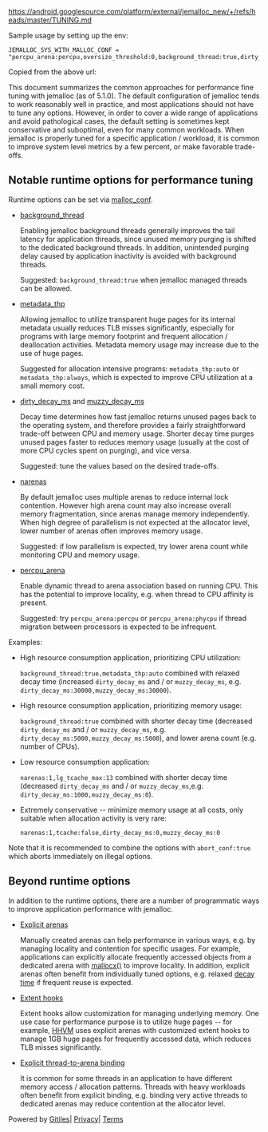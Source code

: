 https://android.googlesource.com/platform/external/jemalloc_new/+/refs/heads/master/TUNING.md

Sample usage by setting up the env:
```
JEMALLOC_SYS_WITH_MALLOC_CONF = "percpu_arena:percpu,oversize_threshold:0,background_thread:true,dirty_decay_ms:5000,muzzy_decay_ms:5000"
```



Copied from the above url:


This document summarizes the common approaches for performance fine tuning with jemalloc (as of 5.1.0). The default configuration of jemalloc tends to work reasonably well in practice, and most applications should not have to tune any options. However, in order to cover a wide range of applications and avoid pathological cases, the default setting is sometimes kept conservative and suboptimal, even for many common workloads. When jemalloc is properly tuned for a specific application / workload, it is common to improve system level metrics by a few percent, or make favorable trade-offs.

## Notable runtime options for performance tuning

Runtime options can be set via [malloc_conf](http://jemalloc.net/jemalloc.3.html#tuning).

- [background_thread](http://jemalloc.net/jemalloc.3.html#background_thread)

  Enabling jemalloc background threads generally improves the tail latency for application threads, since unused memory purging is shifted to the dedicated background threads. In addition, unintended purging delay caused by application inactivity is avoided with background threads.

  Suggested: `background_thread:true` when jemalloc managed threads can be allowed.

- [metadata_thp](http://jemalloc.net/jemalloc.3.html#opt.metadata_thp)

  Allowing jemalloc to utilize transparent huge pages for its internal metadata usually reduces TLB misses significantly, especially for programs with large memory footprint and frequent allocation / deallocation activities. Metadata memory usage may increase due to the use of huge pages.

  Suggested for allocation intensive programs: `metadata_thp:auto` or `metadata_thp:always`, which is expected to improve CPU utilization at a small memory cost.

- [dirty_decay_ms](http://jemalloc.net/jemalloc.3.html#opt.dirty_decay_ms) and [muzzy_decay_ms](http://jemalloc.net/jemalloc.3.html#opt.muzzy_decay_ms)

  Decay time determines how fast jemalloc returns unused pages back to the operating system, and therefore provides a fairly straightforward trade-off between CPU and memory usage. Shorter decay time purges unused pages faster to reduces memory usage (usually at the cost of more CPU cycles spent on purging), and vice versa.

  Suggested: tune the values based on the desired trade-offs.

- [narenas](http://jemalloc.net/jemalloc.3.html#opt.narenas)

  By default jemalloc uses multiple arenas to reduce internal lock contention. However high arena count may also increase overall memory fragmentation, since arenas manage memory independently. When high degree of parallelism is not expected at the allocator level, lower number of arenas often improves memory usage.

  Suggested: if low parallelism is expected, try lower arena count while monitoring CPU and memory usage.

- [percpu_arena](http://jemalloc.net/jemalloc.3.html#opt.percpu_arena)

  Enable dynamic thread to arena association based on running CPU. This has the potential to improve locality, e.g. when thread to CPU affinity is present.

  Suggested: try `percpu_arena:percpu` or `percpu_arena:phycpu` if thread migration between processors is expected to be infrequent.

Examples:

- High resource consumption application, prioritizing CPU utilization:

  `background_thread:true,metadata_thp:auto` combined with relaxed decay time (increased `dirty_decay_ms` and / or `muzzy_decay_ms`, e.g. `dirty_decay_ms:30000,muzzy_decay_ms:30000`).

- High resource consumption application, prioritizing memory usage:

  `background_thread:true` combined with shorter decay time (decreased `dirty_decay_ms` and / or `muzzy_decay_ms`, e.g. `dirty_decay_ms:5000,muzzy_decay_ms:5000`), and lower arena count (e.g. number of CPUs).

- Low resource consumption application:

  `narenas:1,lg_tcache_max:13` combined with shorter decay time (decreased `dirty_decay_ms` and / or `muzzy_decay_ms`,e.g. `dirty_decay_ms:1000,muzzy_decay_ms:0`).

- Extremely conservative -- minimize memory usage at all costs, only suitable when allocation activity is very rare:

  `narenas:1,tcache:false,dirty_decay_ms:0,muzzy_decay_ms:0`

Note that it is recommended to combine the options with `abort_conf:true` which aborts immediately on illegal options.

## Beyond runtime options

In addition to the runtime options, there are a number of programmatic ways to improve application performance with jemalloc.

- [Explicit arenas](http://jemalloc.net/jemalloc.3.html#arenas.create)

  Manually created arenas can help performance in various ways, e.g. by managing locality and contention for specific usages. For example, applications can explicitly allocate frequently accessed objects from a dedicated arena with [mallocx()](http://jemalloc.net/jemalloc.3.html#MALLOCX_ARENA) to improve locality. In addition, explicit arenas often benefit from individually tuned options, e.g. relaxed [decay time](http://jemalloc.net/jemalloc.3.html#arena.i.dirty_decay_ms) if frequent reuse is expected.

- [Extent hooks](http://jemalloc.net/jemalloc.3.html#arena.i.extent_hooks)

  Extent hooks allow customization for managing underlying memory. One use case for performance purpose is to utilize huge pages -- for example, [HHVM](https://github.com/facebook/hhvm/blob/master/hphp/util/alloc.cpp) uses explicit arenas with customized extent hooks to manage 1GB huge pages for frequently accessed data, which reduces TLB misses significantly.

- [Explicit thread-to-arena binding](http://jemalloc.net/jemalloc.3.html#thread.arena)

  It is common for some threads in an application to have different memory access / allocation patterns. Threads with heavy workloads often benefit from explicit binding, e.g. binding very active threads to dedicated arenas may reduce contention at the allocator level.

Powered by [Gitiles](https://gerrit.googlesource.com/gitiles/)| [Privacy](https://policies.google.com/privacy)| [Terms](https://policies.google.com/terms)
